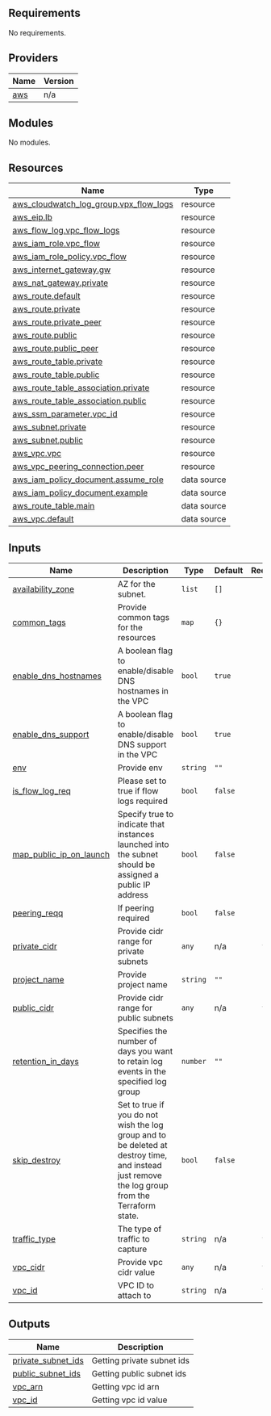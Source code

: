 ## Requirements

No requirements.

## Providers

| Name | Version |
|------|---------|
| <a name="provider_aws"></a> [aws](#provider\_aws) | n/a |

## Modules

No modules.

## Resources

| Name | Type |
|------|------|
| [aws_cloudwatch_log_group.vpx_flow_logs](https://registry.terraform.io/providers/hashicorp/aws/latest/docs/resources/cloudwatch_log_group) | resource |
| [aws_eip.lb](https://registry.terraform.io/providers/hashicorp/aws/latest/docs/resources/eip) | resource |
| [aws_flow_log.vpc_flow_logs](https://registry.terraform.io/providers/hashicorp/aws/latest/docs/resources/flow_log) | resource |
| [aws_iam_role.vpc_flow](https://registry.terraform.io/providers/hashicorp/aws/latest/docs/resources/iam_role) | resource |
| [aws_iam_role_policy.vpc_flow](https://registry.terraform.io/providers/hashicorp/aws/latest/docs/resources/iam_role_policy) | resource |
| [aws_internet_gateway.gw](https://registry.terraform.io/providers/hashicorp/aws/latest/docs/resources/internet_gateway) | resource |
| [aws_nat_gateway.private](https://registry.terraform.io/providers/hashicorp/aws/latest/docs/resources/nat_gateway) | resource |
| [aws_route.default](https://registry.terraform.io/providers/hashicorp/aws/latest/docs/resources/route) | resource |
| [aws_route.private](https://registry.terraform.io/providers/hashicorp/aws/latest/docs/resources/route) | resource |
| [aws_route.private_peer](https://registry.terraform.io/providers/hashicorp/aws/latest/docs/resources/route) | resource |
| [aws_route.public](https://registry.terraform.io/providers/hashicorp/aws/latest/docs/resources/route) | resource |
| [aws_route.public_peer](https://registry.terraform.io/providers/hashicorp/aws/latest/docs/resources/route) | resource |
| [aws_route_table.private](https://registry.terraform.io/providers/hashicorp/aws/latest/docs/resources/route_table) | resource |
| [aws_route_table.public](https://registry.terraform.io/providers/hashicorp/aws/latest/docs/resources/route_table) | resource |
| [aws_route_table_association.private](https://registry.terraform.io/providers/hashicorp/aws/latest/docs/resources/route_table_association) | resource |
| [aws_route_table_association.public](https://registry.terraform.io/providers/hashicorp/aws/latest/docs/resources/route_table_association) | resource |
| [aws_ssm_parameter.vpc_id](https://registry.terraform.io/providers/hashicorp/aws/latest/docs/resources/ssm_parameter) | resource |
| [aws_subnet.private](https://registry.terraform.io/providers/hashicorp/aws/latest/docs/resources/subnet) | resource |
| [aws_subnet.public](https://registry.terraform.io/providers/hashicorp/aws/latest/docs/resources/subnet) | resource |
| [aws_vpc.vpc](https://registry.terraform.io/providers/hashicorp/aws/latest/docs/resources/vpc) | resource |
| [aws_vpc_peering_connection.peer](https://registry.terraform.io/providers/hashicorp/aws/latest/docs/resources/vpc_peering_connection) | resource |
| [aws_iam_policy_document.assume_role](https://registry.terraform.io/providers/hashicorp/aws/latest/docs/data-sources/iam_policy_document) | data source |
| [aws_iam_policy_document.example](https://registry.terraform.io/providers/hashicorp/aws/latest/docs/data-sources/iam_policy_document) | data source |
| [aws_route_table.main](https://registry.terraform.io/providers/hashicorp/aws/latest/docs/data-sources/route_table) | data source |
| [aws_vpc.default](https://registry.terraform.io/providers/hashicorp/aws/latest/docs/data-sources/vpc) | data source |

## Inputs

| Name | Description | Type | Default | Required |
|------|-------------|------|---------|:--------:|
| <a name="input_availability_zone"></a> [availability\_zone](#input\_availability\_zone) | AZ for the subnet. | `list` | `[]` | no |
| <a name="input_common_tags"></a> [common\_tags](#input\_common\_tags) | Provide common tags for the resources | `map` | `{}` | no |
| <a name="input_enable_dns_hostnames"></a> [enable\_dns\_hostnames](#input\_enable\_dns\_hostnames) | A boolean flag to enable/disable DNS hostnames in the VPC | `bool` | `true` | no |
| <a name="input_enable_dns_support"></a> [enable\_dns\_support](#input\_enable\_dns\_support) | A boolean flag to enable/disable DNS support in the VPC | `bool` | `true` | no |
| <a name="input_env"></a> [env](#input\_env) | Provide env | `string` | `""` | no |
| <a name="input_is_flow_log_req"></a> [is\_flow\_log\_req](#input\_is\_flow\_log\_req) | Please set to true if flow logs required | `bool` | `false` | no |
| <a name="input_map_public_ip_on_launch"></a> [map\_public\_ip\_on\_launch](#input\_map\_public\_ip\_on\_launch) | Specify true to indicate that instances launched into the subnet should be assigned a public IP address | `bool` | `false` | no |
| <a name="input_peering_reqq"></a> [peering\_reqq](#input\_peering\_reqq) | If peering required | `bool` | `false` | no |
| <a name="input_private_cidr"></a> [private\_cidr](#input\_private\_cidr) | Provide cidr range for private subnets | `any` | n/a | yes |
| <a name="input_project_name"></a> [project\_name](#input\_project\_name) | Provide project name | `string` | `""` | no |
| <a name="input_public_cidr"></a> [public\_cidr](#input\_public\_cidr) | Provide cidr range for public subnets | `any` | n/a | yes |
| <a name="input_retention_in_days"></a> [retention\_in\_days](#input\_retention\_in\_days) | Specifies the number of days you want to retain log events in the specified log group | `number` | `""` | no |
| <a name="input_skip_destroy"></a> [skip\_destroy](#input\_skip\_destroy) | Set to true if you do not wish the log group and to be deleted at destroy time, and instead just remove the log group from the Terraform state. | `bool` | `false` | no |
| <a name="input_traffic_type"></a> [traffic\_type](#input\_traffic\_type) | The type of traffic to capture | `string` | n/a | yes |
| <a name="input_vpc_cidr"></a> [vpc\_cidr](#input\_vpc\_cidr) | Provide vpc cidr value | `any` | n/a | yes |
| <a name="input_vpc_id"></a> [vpc\_id](#input\_vpc\_id) | VPC ID to attach to | `string` | n/a | yes |

## Outputs

| Name | Description |
|------|-------------|
| <a name="output_private_subnet_ids"></a> [private\_subnet\_ids](#output\_private\_subnet\_ids) | Getting private subnet ids |
| <a name="output_public_subnet_ids"></a> [public\_subnet\_ids](#output\_public\_subnet\_ids) | Getting public subnet ids |
| <a name="output_vpc_arn"></a> [vpc\_arn](#output\_vpc\_arn) | Getting vpc id arn |
| <a name="output_vpc_id"></a> [vpc\_id](#output\_vpc\_id) | Getting vpc id value |
